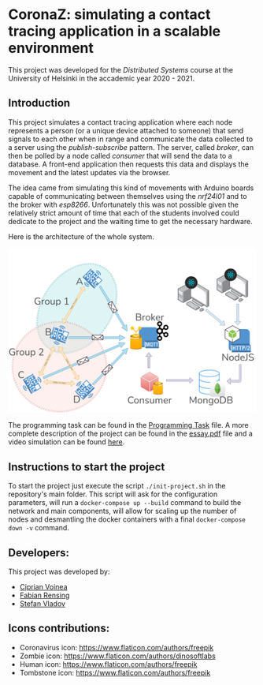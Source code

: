 # CoronaZ: simulating a contact tracing application in a scalable environment

This project was developed for the *Distributed Systems* course at the University of Helsinki in the accademic year 2020 - 2021.

## Introduction

This project simulates a contact tracing application where each node represents a person (or a unique device attached to someone) that send signals to each other when in range and communicate the data collected to a server using the *publish-subscribe* pattern.
The server, called *broker*, can then be polled by a node called *consumer* that will send the data to a database.
A front-end application then requests this data and displays the movement and the latest updates via the browser.

The idea came from simulating this kind of movements with Arduino boards capable of communicating between themselves using the *nrf24l01* and to the broker with *esp8266*.
Unfortunately this was not possible given the relatively strict amount of time that each of the students involved could dedicate to the project and the waiting time to get the necessary hardware.

Here is the architecture of the whole system.

![](coronaz.png)

The programming task can be found in the [Programming Task](ProgrammingTask.pdf) file.
A more complete description of the project can be found in the [essay.pdf](essay/essay.pdf) file and a video simulation can be found [here](https://youtu.be/RhMn2ERpSIQ).

## Instructions to start the project

To start the project just execute the script `./init-project.sh` in the repository's main folder.
This script will ask for the configuration parameters, will run a `docker-compose up --build` command to build the network and main components, will allow for scaling up the number of nodes and desmantling the docker containers with a final `docker-compose down -v` command.

## Developers:

This project was developed by:
- [Ciprian Voinea](https://www.linkedin.com/in/cvoinea/)
- [Fabian Rensing](https://www.linkedin.com/in/fabian-rensing-75aa941b8/)
- [Stefan Vladov](https://www.linkedin.com/in/stefan-vladov-854ab5186/)

## Icons contributions:
- Coronavirus icon: https://www.flaticon.com/authors/freepik
- Zombie icon: https://www.flaticon.com/authors/dinosoftlabs
- Human icon: https://www.flaticon.com/authors/freepik
- Tombstone icon: https://www.flaticon.com/authors/freepik

